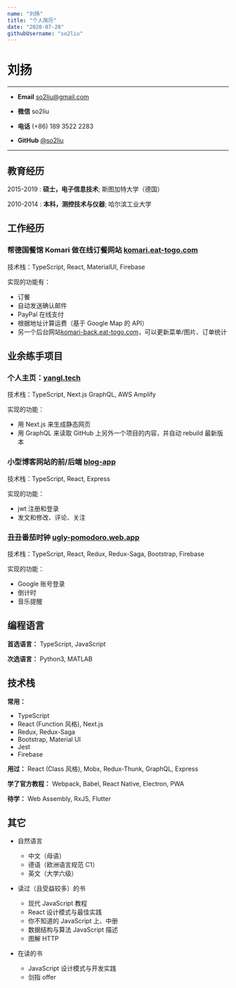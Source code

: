 ```yaml
---
name: "刘扬"
title: "个人简历"
date: "2020-07-28"
githubUsername: "so2liu"
---
```


# 刘扬

---

- **Email** [so2liu@gmail.com](mailto:so2liu@gmail.com)

- **微信** so2liu

- **电话** (+86) 189 3522 2283

- **GitHub** [@so2liu](https://github.com/so2liu)

---

## 教育经历

2015-2019
: **硕士，电子信息技术**; 斯图加特大学（德国）

2010-2014
: **本科，测控技术与仪器**; 哈尔滨工业大学

## 工作经历

### 帮德国餐馆 Komari 做在线订餐网站 [komari.eat-togo.com](https://komari.eat-togo.com)

技术栈：TypeScript, React, MaterialUI, Firebase

实现的功能有：

- 订餐
- 自动发送确认邮件
- PayPal 在线支付
- 根据地址计算运费（基于 Google Map 的 API）
- 另一个后台网站[komari-back.eat-togo.com](https://komari-back.eat-togo.com)，可以更新菜单/图片、订单统计

## 业余练手项目

### 个人主页：[yangl.tech](https://www.yangl.tech)

技术栈：TypeScript, Next.js GraphQL, AWS Amplify

实现的功能：

- 用 Next.js 来生成静态网页
- 用 GraphQL 来读取 GitHub 上另外一个项目的内容，并自动 rebuild 最新版本

### 小型博客网站的前/后端 [blog-app](https://blog-app-yangl.herokuapp.com/)

技术栈：TypeScript, React, Express

实现的功能：

- jwt 注册和登录
- 发文和修改、评论、关注

### 丑丑番茄时钟 [ugly-pomodoro.web.app](https://ugly-pomodoro.web.app)

技术栈：TypeScript, React, Redux, Redux-Saga, Bootstrap, Firebase

实现的功能：

- Google 账号登录
- 倒计时
- 音乐提醒

## 编程语言

**首选语言：** TypeScript, JavaScript

**次选语言：** Python3, MATLAB

## 技术栈

**常用：**

- TypeScript
- React (Function 风格), Next.js
- Redux, Redux-Saga
- Bootstrap, Material UI
- Jest
- Firebase

**用过：** React (Class 风格), Mobx, Redux-Thunk, GraphQL, Express

**学了官方教程：** Webpack, Babel, React Native, Electron, PWA

**待学：** Web Assembly, RxJS, Flutter

## 其它

- 自然语言

  - 中文（母语）
  - 德语（欧洲语言规范 C1）
  - 英文（大学六级）

- 读过（且受益较多）的书

  - 现代 JavaScript 教程
  - React 设计模式与最佳实践
  - 你不知道的 JavaScript 上、中册
  - 数据结构与算法 JavaScript 描述
  - 图解 HTTP

- 在读的书
  - JavaScript 设计模式与开发实践
  - 剑指 offer
